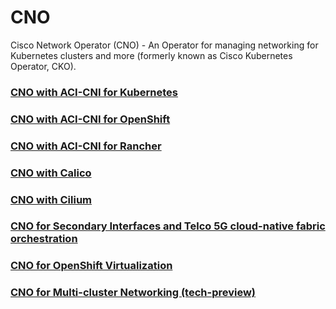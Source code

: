 # CNO
Cisco Network Operator (CNO) - An Operator for managing networking for Kubernetes clusters and more (formerly known as Cisco Kubernetes Operator, CKO).

### [CNO with ACI-CNI for Kubernetes](https://github.com/noironetworks/acc-provision/tree/master/doc/features)
### [CNO with ACI-CNI for OpenShift](https://noironetworks.github.io/openshift_installer/)
### [CNO with ACI-CNI for Rancher](https://noironetworks.github.io/rancher-docs/)
### [CNO with Calico](https://github.com/noironetworks/acc-provision/blob/master/doc/features/aci-and-calico-integration.md)
### [CNO with Cilium](https://github.com/noironetworks/acc-provision/blob/master/doc/features/aci-and-cilium-integration.md)
### [CNO for Secondary Interfaces and Telco 5G cloud-native fabric orchestration](docs/user-guide/cno-additional-interfaces.md)
### [CNO for OpenShift Virtualization](docs/user-guide/cno-for-openshift-virtualization.md)
### [CNO for Multi-cluster Networking (tech-preview)](control-cluster.md)

